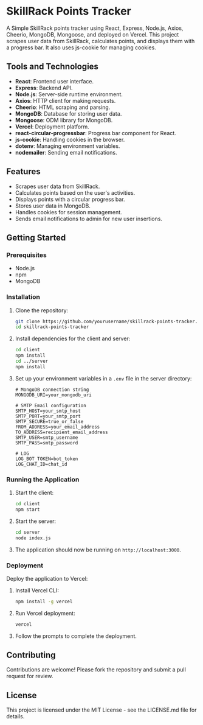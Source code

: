 # SkillRack Points Tracker

A Simple SkillRack points tracker using React, Express, Node.js, Axios, Cheerio, MongoDB, Mongoose, and deployed on Vercel. This project scrapes user data from SkillRack, calculates points, and displays them with a progress bar. It also uses js-cookie for managing cookies.

## Tools and Technologies

- **React**: Frontend user interface.
- **Express**: Backend API.
- **Node.js**: Server-side runtime environment.
- **Axios**: HTTP client for making requests.
- **Cheerio**: HTML scraping and parsing.
- **MongoDB**: Database for storing user data.
- **Mongoose**: ODM library for MongoDB.
- **Vercel**: Deployment platform.
- **react-circular-progressbar**: Progress bar component for React.
- **js-cookie**: Handling cookies in the browser.
- **dotenv**: Managing environment variables.
- **nodemailer**: Sending email notifications.

## Features

- Scrapes user data from SkillRack.
- Calculates points based on the user's activities.
- Displays points with a circular progress bar.
- Stores user data in MongoDB.
- Handles cookies for session management.
- Sends email notifications to admin for new user insertions.

## Getting Started

### Prerequisites

- Node.js
- npm
- MongoDB

### Installation

1. Clone the repository:
   ```sh
   git clone https://github.com/yourusername/skillrack-points-tracker.git
   cd skillrack-points-tracker
   ```

2. Install dependencies for the client and server:
   ```sh
   cd client
   npm install
   cd ../server
   npm install
   ```

3. Set up your environment variables in a `.env` file in the server directory:

   ```env
   # MongoDB connection string
   MONGODB_URI=your_mongodb_uri

   # SMTP Email configuration
   SMTP_HOST=your_smtp_host
   SMTP_PORT=your_smtp_port
   SMTP_SECURE=true_or_false
   FROM_ADDRESS=your_email_address
   TO_ADDRESS=recipient_email_address
   SMTP_USER=smtp_username
   SMTP_PASS=smtp_password

   # LOG
   LOG_BOT_TOKEN=bot_token
   LOG_CHAT_ID=chat_id
   ```

### Running the Application

1. Start the client:
   ```sh
   cd client
   npm start
   ```

2. Start the server:
   ```sh
   cd server
   node index.js
   ```

3. The application should now be running on `http://localhost:3000`.

### Deployment

Deploy the application to Vercel:

1. Install Vercel CLI:
   ```sh
   npm install -g vercel
   ```

2. Run Vercel deployment:
   ```sh
   vercel
   ```

3. Follow the prompts to complete the deployment.

## Contributing

Contributions are welcome! Please fork the repository and submit a pull request for review.

## License

This project is licensed under the MIT License - see the LICENSE.md file for details.